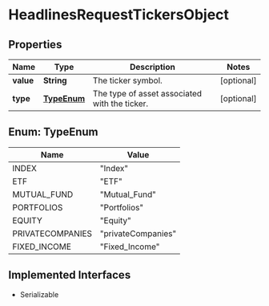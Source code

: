 

# HeadlinesRequestTickersObject


## Properties

Name | Type | Description | Notes
------------ | ------------- | ------------- | -------------
**value** | **String** | The ticker symbol. |  [optional]
**type** | [**TypeEnum**](#TypeEnum) | The type of asset associated with the ticker. |  [optional]



## Enum: TypeEnum

Name | Value
---- | -----
INDEX | &quot;Index&quot;
ETF | &quot;ETF&quot;
MUTUAL_FUND | &quot;Mutual_Fund&quot;
PORTFOLIOS | &quot;Portfolios&quot;
EQUITY | &quot;Equity&quot;
PRIVATECOMPANIES | &quot;privateCompanies&quot;
FIXED_INCOME | &quot;Fixed_Income&quot;


## Implemented Interfaces

* Serializable


